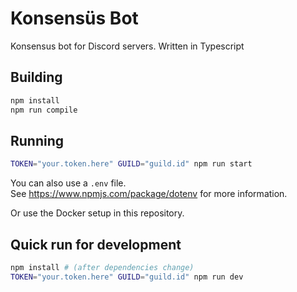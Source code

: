 # Konsensüs Bot

Konsensus bot for Discord servers. Written in Typescript

## Building

```sh
npm install
npm run compile
```

## Running

```sh
TOKEN="your.token.here" GUILD="guild.id" npm run start
```

You can also use a `.env` file.  
See https://www.npmjs.com/package/dotenv for more information.

Or use the Docker setup in this repository.

## Quick run for development

```sh
npm install # (after dependencies change)
TOKEN="your.token.here" GUILD="guild.id" npm run dev
```
